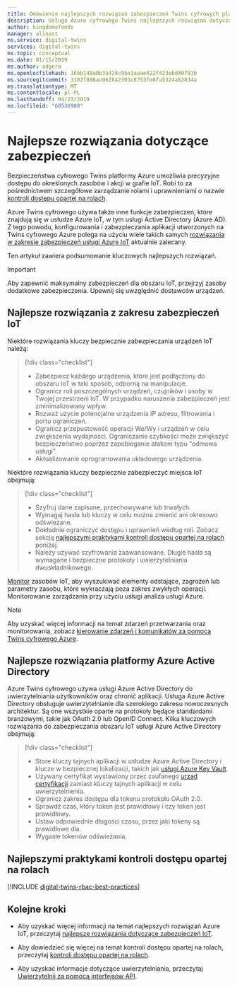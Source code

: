 ```yaml
---
title: Omówienie najlepszych rozwiązań zabezpieczeń Twins cyfrowych platformy Azure | Dokumentacja firmy Microsoft
description: Usługa Azure cyfrowego Twins najlepszych rozwiązań dotyczących zabezpieczeń.
author: kingdomofends
manager: alinast
ms.service: digital-twins
services: digital-twins
ms.topic: conceptual
ms.date: 01/15/2019
ms.author: adgera
ms.openlocfilehash: 16bb148a0b3a424c9ba3aaae422f423ebd40793b
ms.sourcegitcommit: 3102f886aa962842303c8753fe8fa5324a52834a
ms.translationtype: MT
ms.contentlocale: pl-PL
ms.lasthandoff: 04/23/2019
ms.locfileid: "60536988"
---
```

# <a name="security-best-practices"></a>Najlepsze rozwiązania dotyczące zabezpieczeń

Bezpieczeństwa cyfrowego Twins platformy Azure umożliwia precyzyjne dostępu do określonych zasobów i akcji w grafie IoT. Robi to za pośrednictwem szczegółowe zarządzanie rolami i uprawnieniami o nazwie [kontroli dostępu opartej na rolach](./security-role-based-access-control.md).

Azure Twins cyfrowego używa także inne funkcje zabezpieczeń, które znajdują się w usłudze Azure IoT, w tym usługi Active Directory (Azure AD). Z tego powodu, konfigurowania i zabezpieczania aplikacji utworzonych na Twins cyfrowego Azure polega na użyciu wiele takich samych [rozwiązania w zakresie zabezpieczeń usługi Azure IoT](../iot-fundamentals/iot-security-best-practices.md) aktualnie zalecany.

Ten artykuł zawiera podsumowanie kluczowych najlepszych rozwiązań.

> [!IMPORTANT]
> Aby zapewnić maksymalny zabezpieczeń dla obszaru IoT, przejrzyj zasoby dodatkowe zabezpieczenia. Upewnij się uwzględnić dostawców urządzeń.

## <a name="iot-security-best-practices"></a>Najlepsze rozwiązania z zakresu zabezpieczeń IoT

Niektóre rozwiązania kluczy bezpiecznie zabezpieczania urządzeń IoT należą:

> [!div class="checklist"]
> * Zabezpiecz każdego urządzenia, które jest podłączony do obszaru IoT w taki sposób, odporną na manipulacje.
> * Ogranicz roli poszczególnych urządzeń, czujników i osoby w Twojej przestrzeni IoT. W przypadku naruszenia zabezpieczeń jest zminimalizowany wpływ.
> * Rozważ użycie potencjalne urządzenia IP adresu, filtrowania i portu ograniczeń.
> * Ogranicz przepustowość operacji We/Wy i urządzeń w celu zwiększenia wydajności. Ograniczanie szybkości może zwiększyć bezpieczeństwo poprzez zapobieganie atakom typu "odmowa usługi".
> * Aktualizowanie oprogramowania układowego urządzenia.

Niektóre rozwiązania kluczy bezpiecznie zabezpieczyć miejsca IoT obejmują:

> [!div class="checklist"]
> * Szyfruj dane zapisane, przechowywane lub trwałych.
> * Wymagaj hasła lub kluczy w celu można zmienić ani okresowo odświeżane.
> * Dokładnie ograniczyć dostępu i uprawnień według roli. Zobacz sekcję [najlepszymi praktykami kontroli dostępu opartej na rolach](#rbac) poniżej.
> * Należy używać szyfrowania zaawansowane. Długie hasła są wymagane i bezpieczne protokoły i uwierzytelniania dwuskładnikowego.

[Monitor](./how-to-configure-monitoring.md) zasobów IoT, aby wyszukiwać elementy odstające, zagrożeń lub parametry zasobu, które wykraczają poza zakres zwykłych operacji. Monitorowanie zarządzania przy użyciu usługi analiza usługi Azure.

> [!NOTE]
> Aby uzyskać więcej informacji na temat zdarzeń przetwarzania oraz monitorowania, zobacz [kierowanie zdarzeń i komunikatów za pomocą Twins cyfrowego Azure](./concepts-events-routing.md).

## <a name="azure-active-directory-best-practices"></a>Najlepsze rozwiązania platformy Azure Active Directory

Azure Twins cyfrowego używa usługi Azure Active Directory do uwierzytelniania użytkowników oraz chronić aplikacji. Usługa Azure Active Directory obsługuje uwierzytelnianie dla szerokiego zakresu nowoczesnych architektur. Są one wszystkie oparte na protokoły będące standardami branżowymi, takie jak OAuth 2.0 lub OpenID Connect. Kilka kluczowych rozwiązania do zabezpieczania obszaru IoT usługi Azure Active Directory obejmują:

> [!div class="checklist"]
> * Store kluczy tajnych aplikacji w usłudze Azure Active Directory i klucze w bezpiecznej lokalizacji, takich jak [usługi Azure Key Vault](https://azure.microsoft.com/services/key-vault/).
> * Używany certyfikat wystawiony przez zaufanego [urząd certyfikacji](../active-directory/authentication/active-directory-certificate-based-authentication-get-started.md) zamiast kluczy tajnych aplikacji w celu uwierzytelnienia.
> * Ogranicz zakres dostępu dla tokenu protokołu OAuth 2.0.
> * Sprawdź czas, który token jest prawidłowy i czy token jest prawidłowy.
> * Ustaw odpowiednie długości czasu, przez jaki tokeny są prawidłowe dla.
> * Wygasłe tokenów odświeżania.

<div id="rbac"></div>

## <a name="role-based-access-control-best-practices"></a>Najlepszymi praktykami kontroli dostępu opartej na rolach

[!INCLUDE [digital-twins-rbac-best-practices](../../includes/digital-twins-rbac-best-practices.md)]

## <a name="next-steps"></a>Kolejne kroki

* Aby uzyskać więcej informacji na temat najlepszych rozwiązań Azure IoT, przeczytaj [najlepsze rozwiązania dotyczące zabezpieczeń IoT](../iot-fundamentals/iot-security-best-practices.md).

* Aby dowiedzieć się więcej na temat kontroli dostępu opartej na rolach, przeczytaj [kontroli dostępu opartej na rolach](./security-role-based-access-control.md).

* Aby uzyskać informacje dotyczące uwierzytelniania, przeczytaj [Uwierzytelnij za pomocą interfejsów API](./security-authenticating-apis.md).
